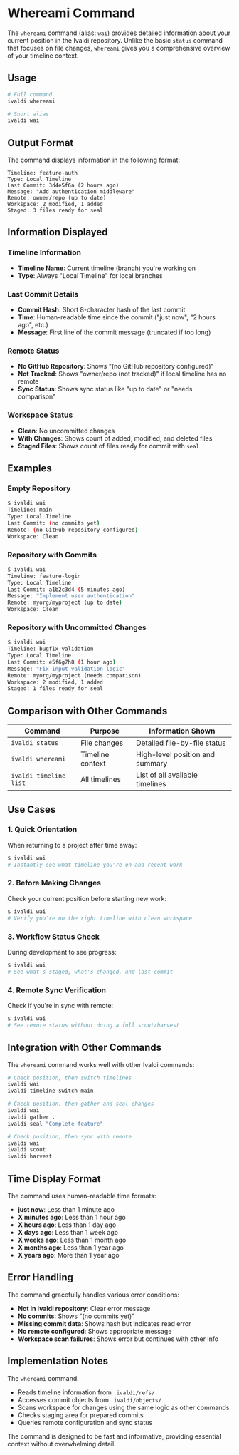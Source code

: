 # Whereami Command

The `whereami` command (alias: `wai`) provides detailed information about your current position in the Ivaldi repository. Unlike the basic `status` command that focuses on file changes, `whereami` gives you a comprehensive overview of your timeline context.

## Usage

```bash
# Full command
ivaldi whereami

# Short alias
ivaldi wai
```

## Output Format

The command displays information in the following format:

```
Timeline: feature-auth
Type: Local Timeline
Last Commit: 3d4e5f6a (2 hours ago)
Message: "Add authentication middleware"
Remote: owner/repo (up to date)
Workspace: 2 modified, 1 added
Staged: 3 files ready for seal
```

## Information Displayed

### Timeline Information
- **Timeline Name**: Current timeline (branch) you're working on
- **Type**: Always "Local Timeline" for local branches

### Last Commit Details
- **Commit Hash**: Short 8-character hash of the last commit
- **Time**: Human-readable time since the commit ("just now", "2 hours ago", etc.)
- **Message**: First line of the commit message (truncated if too long)

### Remote Status
- **No GitHub Repository**: Shows "(no GitHub repository configured)"
- **Not Tracked**: Shows "owner/repo (not tracked)" if local timeline has no remote
- **Sync Status**: Shows sync status like "up to date" or "needs comparison"

### Workspace Status
- **Clean**: No uncommitted changes
- **With Changes**: Shows count of added, modified, and deleted files
- **Staged Files**: Shows count of files ready for commit with `seal`

## Examples

### Empty Repository
```bash
$ ivaldi wai
Timeline: main
Type: Local Timeline
Last Commit: (no commits yet)
Remote: (no GitHub repository configured)
Workspace: Clean
```

### Repository with Commits
```bash
$ ivaldi wai
Timeline: feature-login
Type: Local Timeline
Last Commit: a1b2c3d4 (5 minutes ago)
Message: "Implement user authentication"
Remote: myorg/myproject (up to date)
Workspace: Clean
```

### Repository with Uncommitted Changes
```bash
$ ivaldi wai
Timeline: bugfix-validation
Type: Local Timeline
Last Commit: e5f6g7h8 (1 hour ago)
Message: "Fix input validation logic"
Remote: myorg/myproject (needs comparison)
Workspace: 2 modified, 1 added
Staged: 1 files ready for seal
```

## Comparison with Other Commands

| Command | Purpose | Information Shown |
|---------|---------|-------------------|
| `ivaldi status` | File changes | Detailed file-by-file status |
| `ivaldi whereami` | Timeline context | High-level position and summary |
| `ivaldi timeline list` | All timelines | List of all available timelines |

## Use Cases

### 1. Quick Orientation
When returning to a project after time away:
```bash
$ ivaldi wai
# Instantly see what timeline you're on and recent work
```

### 2. Before Making Changes
Check your current position before starting new work:
```bash
$ ivaldi wai
# Verify you're on the right timeline with clean workspace
```

### 3. Workflow Status Check
During development to see progress:
```bash
$ ivaldi wai
# See what's staged, what's changed, and last commit
```

### 4. Remote Sync Verification
Check if you're in sync with remote:
```bash
$ ivaldi wai
# See remote status without doing a full scout/harvest
```

## Integration with Other Commands

The `whereami` command works well with other Ivaldi commands:

```bash
# Check position, then switch timelines
ivaldi wai
ivaldi timeline switch main

# Check position, then gather and seal changes
ivaldi wai
ivaldi gather .
ivaldi seal "Complete feature"

# Check position, then sync with remote
ivaldi wai
ivaldi scout
ivaldi harvest
```

## Time Display Format

The command uses human-readable time formats:
- **just now**: Less than 1 minute ago
- **X minutes ago**: Less than 1 hour ago
- **X hours ago**: Less than 1 day ago
- **X days ago**: Less than 1 week ago
- **X weeks ago**: Less than 1 month ago
- **X months ago**: Less than 1 year ago
- **X years ago**: More than 1 year ago

## Error Handling

The command gracefully handles various error conditions:

- **Not in Ivaldi repository**: Clear error message
- **No commits**: Shows "(no commits yet)"
- **Missing commit data**: Shows hash but indicates read error
- **No remote configured**: Shows appropriate message
- **Workspace scan failures**: Shows error but continues with other info

## Implementation Notes

The `whereami` command:
- Reads timeline information from `.ivaldi/refs/`
- Accesses commit objects from `.ivaldi/objects/`
- Scans workspace for changes using the same logic as other commands
- Checks staging area for prepared commits
- Queries remote configuration and sync status

The command is designed to be fast and informative, providing essential context without overwhelming detail.
